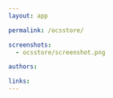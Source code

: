 ```yaml
---
layout: app

permalink: /ocsstore/

screenshots:
  - ocsstore/screenshot.png

authors:

links:
---
```

